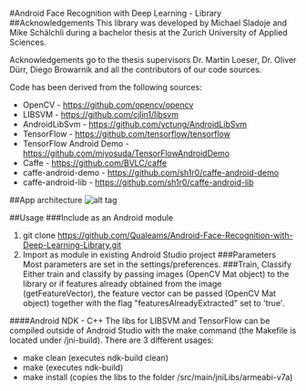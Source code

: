 #Android Face Recognition with Deep Learning - Library
##Acknowledgements
This library was developed by Michael Sladoje and Mike Schälchli during a bachelor thesis at the Zurich University of Applied Sciences.

Acknowledgements go to the thesis supervisors Dr. Martin Loeser, Dr. Oliver Dürr, Diego Browarnik and all the contributors of our code sources.

Code has been derived from the following sources:
- OpenCV - https://github.com/opencv/opencv
- LIBSVM - https://github.com/cjlin1/libsvm
- AndroidLibSvm - https://github.com/yctung/AndroidLibSvm
- TensorFlow - https://github.com/tensorflow/tensorflow
- TensorFlow Android Demo - https://github.com/miyosuda/TensorFlowAndroidDemo
- Caffe - https://github.com/BVLC/caffe
- caffe-android-demo - https://github.com/sh1r0/caffe-android-demo
- caffe-android-lib - https://github.com/sh1r0/caffe-android-lib

##App architecture
![alt tag](https://github.com/Qualeams/Android-Face-Recognition-with-Deep-Learning/blob/master/AppArchitecture.png)

##Usage
###Include as an Android module
1. git clone https://github.com/Qualeams/Android-Face-Recognition-with-Deep-Learning-Library.git
2. Import as module in existing Android Studio project
###Parameters
Most parameters are set in the settings/preferences.
###Train, Classify
Either train and classify by passing images (OpenCV Mat object) to the library or if features already obtained from the image (getFeatureVector), the feature vector can be passed (OpenCV Mat object) together with the flag "featuresAlreadyExtracted" set to 'true'.

####Android NDK - C++
The libs for LIBSVM and TensorFlow can be compiled outside of Android Studio with the make command (the Makefile is located under /jni-build).
There are 3 different usages:
- make clean (executes ndk-build clean)
- make (executes ndk-build)
- make install (copies the libs to the folder /src/main/jniLibs/armeabi-v7a)
